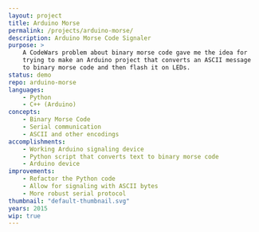 ```yaml
---
layout: project
title: Arduino Morse
permalink: /projects/arduino-morse/
description: Arduino Morse Code Signaler
purpose: >
    A CodeWars problem about binary morse code gave me the idea for
    trying to make an Arduino project that converts an ASCII message
    to binary morse code and then flash it on LEDs.
status: demo
repo: arduino-morse
languages:
    - Python
    - C++ (Arduino)
concepts:
    - Binary Morse Code
    - Serial communication
    - ASCII and other encodings
accomplishments:
    - Working Arduino signaling device
    - Python script that converts text to binary morse code
    - Arduino device
improvements:
    - Refactor the Python code
    - Allow for signaling with ASCII bytes
    - More robust serial protocol
thumbnail: "default-thumbnail.svg"
years: 2015
wip: true
---
```

